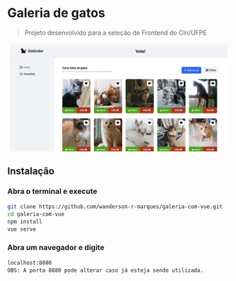 # Galeria de gatos
> Projeto desenvolvido para a seleção de Frontend do CIn/UFPE

![](preview.jpeg)

## Instalação
### Abra o terminal e execute
```sh
git clone https://github.com/wanderson-r-marques/galeria-com-vue.git
cd galeria-com-vue
npm install 
vue serve
```
### Abra um navegador e digite
```sh
localhost:8080
OBS: A porta 8080 pode alterar caso já esteja sendo utilizada.  
```
